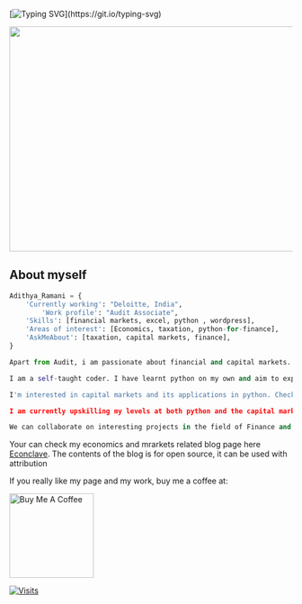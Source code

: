 [![Typing SVG](https://readme-typing-svg.herokuapp.com/?lines=Bonjour!!!+I+am+Adithya+Ramani;Welcome+to+my+page...)](https://git.io/typing-svg)
 

<img src="https://media.giphy.com/media/dfEYhn5LpEezu/giphy.gif" width="600" height="400" />


## About myself
```python
Adithya_Ramani = {
	'Currently working': "Deloitte, India",
        'Work profile': "Audit Associate",
	'Skills': [financial markets, excel, python , wordpress],
	'Areas of interest': [Economics, taxation, python-for-finance],
	'AskMeAbout': [taxation, capital markets, finance],
}

Apart from Audit, i am passionate about financial and capital markets. I love to watch their movements and how they shape up the economy. 

I am a self-taught coder. I have learnt python on my own and aim to expand its applications into finance and the stock markets world. 

I'm interested in capital markets and its applications in python. Check out my work

I am currently upskilling my levels at both python and the capital markets. I have built various finance related projects using python, the source codes is put in my repository.

We can collaborate on interesting projects in the field of Finance and capital markets.
```

Your can check my economics and mrarkets related blog page here [Econclave](https://econclave.digitalpress.blog/).
The contents of the blog is for open source, it can be used with attribution

If you really like my page and my work, buy me a coffee at:

 <a href="https://ko-fi.com/adithyaramani#paypalModal" target="_blank"><img src="https://cdn.buymeacoffee.com/buttons/v2/default-red.png" alt="Buy Me A Coffee" width="150" ></a>

[![Visits](https://komarev.com/ghpvc/?username=Adithya-Ramani&logo=GitHub&label=github%20visits&color=336699&logoColor=white&style=flat-square)](https://github.com/Adithya-Ramani)
